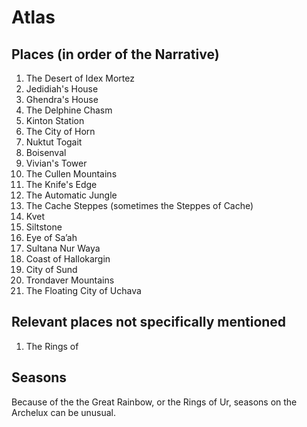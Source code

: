 # Atlas

## Places (in order of the Narrative) 

1. The Desert of Idex Mortez
2. Jedidiah's House
3. Ghendra's House
4. The Delphine Chasm
5. Kinton Station
6. The City of Horn
7. Nuktut Togait
8. Boisenval
9. Vivian's Tower
10. The Cullen Mountains
11. The Knife's Edge
12. The Automatic Jungle
13. The Cache Steppes (sometimes the Steppes of Cache)
14. Kvet
15. Siltstone
16. Eye of Sa’ah
17. Sultana Nur Waya
18. Coast of Hallokargin
19. City of Sund
20. Trondaver Mountains
21. The Floating City of Uchava

## Relevant places not specifically mentioned
1. The Rings of 

## Seasons
Because of the the Great Rainbow, or the Rings of Ur, seasons on the Archelux can be unusual.